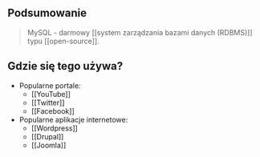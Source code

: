 ## Podsumowanie
> MySQL - darmowy [[system zarządzania bazami danych (RDBMS)]] typu [[open-source]].

## Gdzie się tego używa?
- Popularne portale:
	- [[YouTube]]
	- [[Twitter]]
	- [[Facebook]]
- Popularne aplikacje internetowe:
	- [[Wordpress]]
	- [[Drupal]]
	- [[Joomla]]